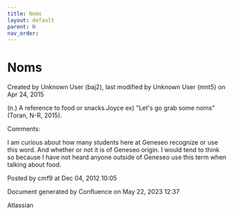 ```yaml
---
title: Noms
layout: default
parent: N
nav_order:
---
```


# Noms

Created by  Unknown User (baj2), last modified by  Unknown User (mnt5) on Apr 24, 2015

(n.) A reference to food or snacks.Joyce ex) &quot;Let's go grab some noms&quot; (Toran, N-R, 2015).

Comments:

I am curious about how many students here at Geneseo recognize or use this word. And whether or not it is of Geneseo origin. I would tend to think so because I have not heard anyone outside of Geneseo use this term when talking about food.

Posted by cmf9 at Dec 04, 2012 10:05

Document generated by Confluence on May 22, 2023 12:37

Atlassian
